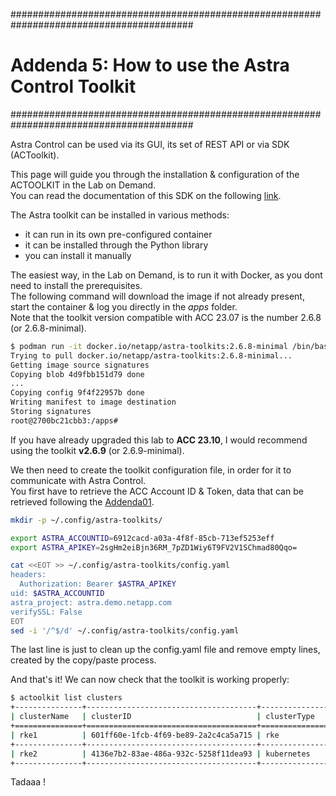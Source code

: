 #########################################################################################
# Addenda 5: How to use the Astra Control Toolkit
#########################################################################################

Astra Control can be used via its GUI, its set of REST API or via SDK (ACToolkit).  

This page will guide you through the installation & configuration of the ACTOOLKIT in the Lab on Demand.  
You can read the documentation of this SDK on the following [link](https://github.com/NetApp/netapp-astra-toolkits).  

The Astra toolkit can be installed in various methods:  
- it can run in its own pre-configured container
- it can be installed through the Python library
- you can install it manually

The easiest way, in the Lab on Demand, is to run it with Docker, as you dont need to install the prerequisites.  
The following command will download the image if not already present, start the container & log you directly in the _apps_ folder.  
Note that the toolkit version compatible with ACC 23.07 is the number 2.6.8 (or 2.6.8-minimal).  
```bash
$ podman run -it docker.io/netapp/astra-toolkits:2.6.8-minimal /bin/bash
Trying to pull docker.io/netapp/astra-toolkits:2.6.8-minimal...
Getting image source signatures
Copying blob 4d9fbb151d79 done  
...
Copying config 9f4f22957b done  
Writing manifest to image destination
Storing signatures
root@2700bc21cbb3:/apps#
```

If you have already upgraded this lab to **ACC 23.10**, I would recommend using the toolkit **v2.6.9** (or 2.6.9-minimal).  

We then need to create the toolkit configuration file, in order for it to communicate with Astra Control.  
You first have to retrieve the ACC Account ID & Token, data that can be retrieved following the [Addenda01](../Addenda01/).  
```bash
mkdir -p ~/.config/astra-toolkits/

export ASTRA_ACCOUNTID=6912cacd-a03a-4f8f-85cb-713ef5253eff
export ASTRA_APIKEY=2sgHm2eiBjn36RM_7pZD1Wiy6T9FV2V1SChmad80Qqo=

cat <<EOT >> ~/.config/astra-toolkits/config.yaml
headers:
  Authorization: Bearer $ASTRA_APIKEY
uid: $ASTRA_ACCOUNTID
astra_project: astra.demo.netapp.com
verifySSL: False
EOT
sed -i '/^$/d' ~/.config/astra-toolkits/config.yaml
```
The last line is just to clean up the config.yaml file and remove empty lines, created by the copy/paste process.  

And that's it! We can now check that the toolkit is working properly:
```bash
$ actoolkit list clusters
+---------------+--------------------------------------+---------------+------------+---------+----------------+-----------------------+
| clusterName   | clusterID                            | clusterType   | location   | state   | managedState   | tridentStateAllowed   |
+===============+======================================+===============+============+=========+================+=======================+
| rke1          | 601ff60e-1fcb-4f69-be89-2a2c4ca5a715 | rke           |            | running | managed        | unmanaged             |
+---------------+--------------------------------------+---------------+------------+---------+----------------+-----------------------+
| rke2          | 4136e7b2-83ae-486a-932c-5258f11dea93 | kubernetes    |            | running | managed        | unmanaged             |
+---------------+--------------------------------------+---------------+------------+---------+----------------+-----------------------+
```

Tadaaa !